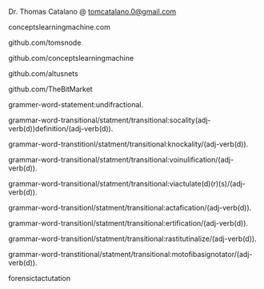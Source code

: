 Dr. Thomas Catalano   @ tomcatalano.0@gmail.com     
    

conceptslearningmachine.com

github.com/tomsnode

github.com/conceptslearningmachine

github.com/altusnets

github.com/TheBitMarket



grammer-word-statement:undifractional.

grammar-word-transitional/statment/transitional:socality(adj-verb(d))definition/(adj-verb(d)).

grammar-word-transtitionl/statment/transitional:knockality/(adj-verb(d)).

grammar-word-transitional/statment/transitional:voinulification/(adj-verb(d)).

grammar-word-transitional/statment/transitional:viactulate(d)(r)(s)/(adj-verb(d)).
 
grammar-word-transitionl/statment/transitional:actafication/(adj-verb(d)).

grammar-word-transitionl/statment/transitional:ertification/(adj-verb(d)).

grammar-word-transitionl/statment/transitional:rastitutinalize/(adj-verb(d)).

grammar-word-transtitional/statment/transitional:motofibasignotator/(adj-verb(d)).

forensictactutation

